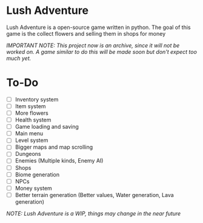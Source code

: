 # Lush Adventure

Lush Adventure is a open-source game written in python. The goal of this game is the collect flowers and selling them in shops for money

_IMPORTANT NOTE: This project now is an archive, since it will not be worked on. A game similar to do this will be made soon but don't expect too much yet._

# To-Do
  - [ ] Inventory system
  - [ ] Item system
  - [ ] More flowers
  - [ ] Health system
  - [ ] Game loading and saving
  - [ ] Main menu
  - [ ] Level system
  - [ ] Bigger maps and map scrolling
  - [ ] Dungeons
  - [ ] Enemies (Multiple kinds, Enemy AI)
  - [ ] Shops
  - [ ] Biome generation
  - [ ] NPCs
  - [ ] Money system
  - [ ] Better terrain generation (Better values, Water generation, Lava generation)

_NOTE: Lush Adventure is a WIP, things may change in the near future_
